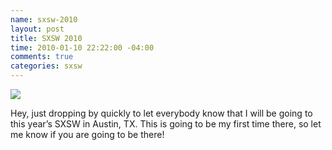 ```yaml
--- 
name: sxsw-2010
layout: post
title: SXSW 2010
time: 2010-01-10 22:22:00 -04:00
comments: true
categories: sxsw
---
```

![](http://c185824.r24.cf1.rackcdn.com/sxsw.PNG)

Hey, just dropping by quickly to let everybody know that I will be going to this year’s SXSW in Austin, TX. This is going to be my first time there, so let me know if you are going to be there!